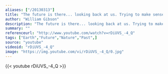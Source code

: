 ```yaml
---
aliases: ["/20130313"]
title: "The future is there... looking back at us. Trying to make sense of the fiction we will have become."
author: "William Gibson"
description: "The future is there... looking back at us. Trying to make sense of the fiction we will have become. - William Gibson quotes from GetInspired365.com"
summary: ""
referenceurl: "http://www.youtube.com/watch?v=rDiUVS_-4_Q"
tags: ["Earth","Future","Nature","Past",]
source: "youtube"
videoid: "rDiUVS_-4_Q"
image: "https://img.youtube.com/vi/rDiUVS_-4_Q/0.jpg"
---
```


{{< youtube rDiUVS_-4_Q >}}
